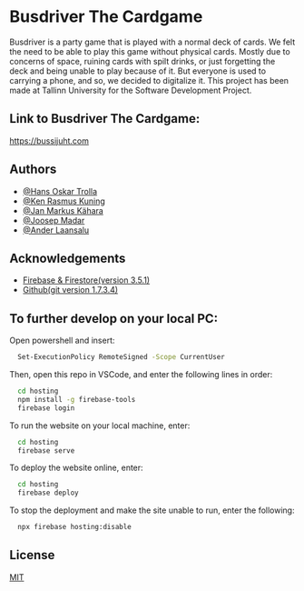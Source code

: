 
# Busdriver The Cardgame

Busdriver is a party game that is played with a normal deck of cards. We felt the need to be able to play this game without physical cards. Mostly due to concerns of space, ruining cards with spilt drinks, or just forgetting the deck and being unable to play because of it. But everyone is used to carrying a phone, and so, we decided to digitalize it. This project has been made at Tallinn University for the Software Development Project.


## Link to Busdriver The Cardgame:

https://bussijuht.com


## Authors

- [@Hans Oskar Trolla](https://www.github.com/hansotTLU)
- [@Ken Rasmus Kuning](https://www.github.com/kunn28)
- [@Jan Markus Kähara](https://www.github.com/JanMarkusK)
- [@Joosep Madar](https://www.github.com/joosep5)
- [@Ander Laansalu](https://www.github.com/AnderLaansalu)


## Acknowledgements

 - [Firebase & Firestore(version 3.5.1)](https://firebase.google.com)
 - [Github(git version 1.7.3.4)](https://github.com)


## To further develop on your local PC:

Open powershell and insert:

```bash
  Set-ExecutionPolicy RemoteSigned -Scope CurrentUser
```

Then, open this repo in VSCode, and enter the following lines in order:

```bash
  cd hosting
  npm install -g firebase-tools
  firebase login
```

To run the website on your local machine, enter:

```bash
  cd hosting
  firebase serve
```
    
To deploy the website online, enter:

```bash
  cd hosting
  firebase deploy
```

To stop the deployment and make the site unable to run, enter the following:

```bash
  npx firebase hosting:disable
```
## License

[MIT](https://choosealicense.com/licenses/mit/)

